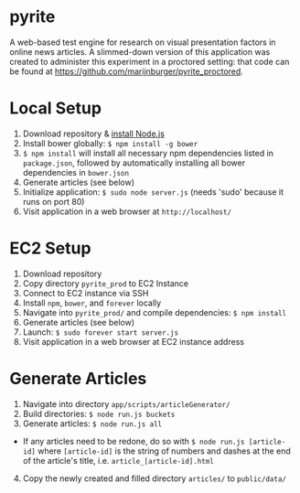 # pyrite
A web-based test engine for research on visual presentation factors in online
news articles. A slimmed-down version of this application was created to administer this experiment in a proctored setting: that code can be found at https://github.com/marijnburger/pyrite_proctored.

# Local Setup
1. Download repository & [install Node.js](https://nodejs.org/en/download/)
2. Install bower globally: `$ npm install -g bower`
3. `$ npm install` will install all necessary npm dependencies listed in `package.json`, followed by automatically installing all bower dependencies in `bower.json`
4. Generate articles (see below)
5. Initialize application: `$ sudo node server.js` (needs 'sudo' because it runs on port 80)
6. Visit application in a web browser at `http://localhost/`

# EC2 Setup
1. Download repository
2. Copy directory `pyrite_prod` to EC2 Instance
3. Connect to EC2 instance via SSH
4. Install `npm`, `bower`, and `forever` locally
5. Navigate into `pyrite_prod/` and compile dependencies: `$ npm install`
6. Generate articles (see below)
7. Launch: `$ sudo forever start server.js`
8. Visit application in a web browser at EC2 instance address

# Generate Articles 
1. Navigate into directory `app/scripts/articleGenerator/`
2. Build directories: `$ node run.js buckets`
3. Generate articles: `$ node run.js all`
  * If any articles need to be redone, do so with `$ node run.js [article-id]` where `[article-id]` is the string of numbers and dashes at the end of the article's title, i.e. `article_[article-id].html`
4. Copy the newly created and filled directory `articles/` to `public/data/`
